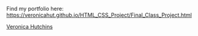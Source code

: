 Find my portfolio here: https://veronicahut.github.io/HTML_CSS_Project/Final_Class_Project.html 
 
[Veronica Hutchins](Final_Class_Project.html) 
